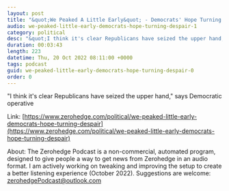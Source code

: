 ```yaml
---
layout: post
title: "&quot;We Peaked A Little Early&quot; - Democrats' Hope Turning To Despair"
audio: we-peaked-little-early-democrats-hope-turning-despair-1
category: political
desc: "&quot;I think it's clear Republicans have seized the upper hand,&quot; says Democratic operative"
duration: 00:03:43
length: 223
datetime: Thu, 20 Oct 2022 08:11:00 +0000
tags: podcast
guid: we-peaked-little-early-democrats-hope-turning-despair-0
order: 0
---
```

&quot;I think it's clear Republicans have seized the upper hand,&quot; says Democratic operative

Link: [https://www.zerohedge.com/political/we-peaked-little-early-democrats-hope-turning-despair](https://www.zerohedge.com/political/we-peaked-little-early-democrats-hope-turning-despair)

About: The Zerohedge Podcast is a non-commercial, automated program, designed to give people a way to get news from Zerohedge in an audio format.  I am actively working on tweaking and improving the setup to create a better listening experience (October 2022).  Suggestions are welcome: [zerohedgePodcast@outlook.com](mailto:zerohedgePodcast@outlook.com)